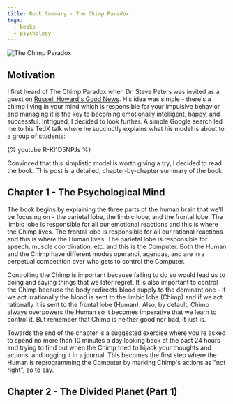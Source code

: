 ```yaml
---
title: Book Summary - The Chimp Paradox
tags:
  - books
  - psychology
---
```


![The Chimp Paradox](/images/cover_the_chimp_paradox.jpg)  

## Motivation  

I first heard of The Chimp Paradox when Dr. Steve Peters was invited as a guest on [Russell Howard's Good News](https://youtu.be/Wx0WHKSZE9Y?t=18m12s). His idea was simple - there's a chimp living in your mind which is responsible for your impulsive behavior and managing it is the key to becoming emotionally intelligent, happy, and successful. Intrigued, I decided to look further. A simple Google search led me to his TedX talk where he succinctly explains what his model is about to a group of students:  

{% youtube R-KI1D5NPJs %}  

Convinced that this simplistic model is worth giving a try, I decided to read the book. This post is a detailed, chapter-by-chapter summary of the book.

## Chapter 1 - The Psychological Mind  

The book begins by explaining the three parts of the human brain that we'll be focusing on - the parietal lobe, the limbic lobe, and the frontal lobe. The limbic lobe is responsible for all our emotional reactions and this is where the Chimp lives. The frontal lobe is responsible for all our rational reactions and this is where the Human lives. The parietal lobe is responsible for speech, muscle coordination, etc. and this is the Computer. Both the Human and the Chimp have different modus operandi, agendas, and are in a perpetual competition over who gets to control the Computer.  

Controlling the Chimp is important because failing to do so would lead us to doing and saying things that we later regret. It is also important to control the Chimp because the body redirects blood supply to the dominant one - if we act irrationally the blood is sent to the limbic lobe (Chimp) and if we act rationally it is sent to the frontal lobe (Human). Also, by default, Chimp always overpowers the Human so it becomes imperative that we learn to control it. But remember that Chimp is neither good nor bad, it just is.  

Towards the end of the chapter is a suggested exercise where you're asked to spend no more than 10 minutes a day looking back at the past 24 hours and trying to find out when the Chimp tried to hijack your thoughts and actions, and logging it in a journal. This becomes the first step where the Human is reprogramming the Computer by marking Chimp's actions as "not right", so to say.   

## Chapter 2 - The Divided Planet (Part 1)